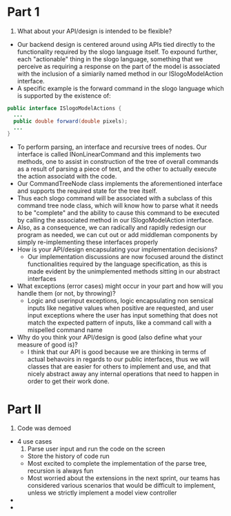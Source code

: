 # Part 1
1. What about your API/design is intended to be flexible?
  * Our backend design is centered around using APIs tied directly to the functionality required by the slogo language itself. To expound further, each "actionable" thing in the slogo language, something that we perceive as requiring a response on the part of the model is associated with the inclusion of a simiarily named method in our ISlogoModelAction interface. 
  * A specific example is the forward command in the slogo language which is supported by the existence of:
  ```java
  public interface ISlogoModelActions {
    ...
    public double forward(double pixels);
    ...
  }
  ```
  * To perform parsing, an interface and recursive trees of nodes. Our interface is called INonLinearCommand and this implements two methods, one to assist in construction of the tree of overall commands as a result of parsing a piece of text, and the other to actually execute the action associatd with the code.
  * Our CommandTreeNode class implements the aforementioned interface and supports the required state for the tree itself. 
  * Thus each slogo command will be associated with a subclass of this command tree node class, which will know how to parse what it needs to be "complete" and the ability to cause this command to be executed by calling the associated method in our ISlogoModelAction interface.
  * Also, as a consequence, we can radically and rapidly redesign our program as needed, we can cut out or add middleman components by simply re-implementing these interfaces properly 
* How is your API/design encapsulating your implementation decisions?
  * Our implementation discussions are now focused around the distinct functionalities required by the language specification, as this is made evident by the unimplemented methods sitting in our abstract interfaces
* What exceptions (error cases) might occur in your part and how will you handle them (or not, by throwing)?
  * Logic and userinput exceptions, logic encapsulating non sensical inputs like negative values when positive are requested, and user input exceptions where the user has input something that does not match the expected pattern of inputs, like a command call with a mispelled command name 
* Why do you think your API/design is good (also define what your measure of good is)?
  * I think that our API is good because we are thinking in terms of actual behavoirs in regards to our public interfaces, thus we will classes that are easier for others to implement and use, and that nicely abstract away any internal operations that need to happen in order to get their work done.
  
# Part II
1. Code was demoed
* 4 use cases
  1. Parse user input and run the code on the screen
  * Store the history of code run
  * Most excited to complete the implementation of the parse tree, recursion is always fun
  * Most worried about the extensions in the next sprint, our teams has considered various scenarios that would be difficult to implement, unless we strictly implement a model view controller 
*
*
